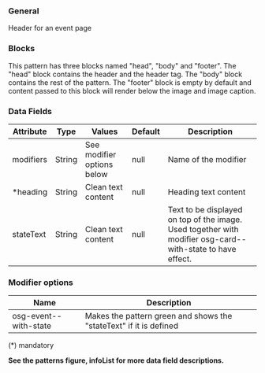 ### General

Header for an event page

### Blocks

This pattern has three blocks named "head", "body" and "footer". The "head" block contains the header and the header tag. The "body" block contains the rest of the pattern. The "footer" block is empty by default and content passed to this block will render below the image and image caption.

### Data Fields

| Attribute | Type   | Values                     | Default | Description                                                                                                |
| --------- | ------ | -------------------------- | ------- | ---------------------------------------------------------------------------------------------------------- |
| modifiers | String | See modifier options below | null    | Name of the modifier                                                                                       |
| \*heading | String | Clean text content         | null    | Heading text content                                                                                       |
| stateText | String | Clean text content         | null    | Text to be displayed on top of the image. Used together with modifier osg-card--with-state to have effect. |

### Modifier options

| Name                  | Description                                                        |
| --------------------- | ------------------------------------------------------------------ |
| osg-event--with-state | Makes the pattern green and shows the "stateText" if it is defined |

(\*) mandatory

**See the patterns figure, infoList for more data field descriptions.**
